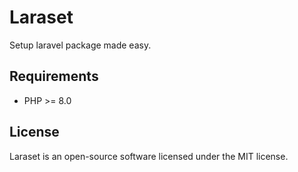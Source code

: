 # Laraset

Setup laravel package made easy.

## Requirements

- PHP >= 8.0

## License
Laraset is an open-source software licensed under the MIT license.